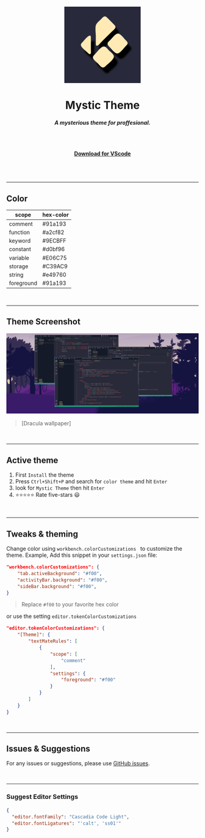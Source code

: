 <h1 align="center"><br>
    <img src="img/icon.png" alt="logo" width="200">
    <br><br> Mystic Theme
    <h5 align="center">A mysterious theme for proffesional.<h5><br>
    <h4 align="center">
    <a href="https://marketplace.visualstudio.com/items?itemName=AbrarShakhi.abrar-mystic-theme">Download for VScode</a>
    </h4><br></h1>
<br>

---

## Color

| scope      | hex-color |
| ---------- | --------- |
| comment    | #91a193   |
| function   | #a2cf82   |
| keyword    | #9ECBFF   |
| constant   | #d0bf96   |
| variable   | #E06C75   |
| storage    | #C39AC9   |
| string     | #e49760   |
| foreground | #91a193   |

<br>

---

## Theme Screenshot

![html/js/cpp](img/Snapshots/3in1ss.png)

> [Dracula wallpaper]

<br>

---

## Active theme

1. First `Install` the theme
2. Press `Ctrl+Shift+P` and search for `color theme` and hit `Enter`
3. look for `Mystic Theme` then hit `Enter`
4. ⭐⭐⭐⭐⭐ Rate five-stars 😃

<br>

---

## Tweaks & theming

Change color using `workbench.colorCustomizations ` to customize the theme. Example, Add this snippet in your `settings.json` file:

```json
"workbench.colorCustomizations": {
    "tab.activeBackground": "#f00",
    "activityBar.background": "#f00",
    "sideBar.background": "#f00",
}
```

> Replace `#f00` to your favorite hex color

or use the setting `editor.tokenColorCustomizations`

```json
"editor.tokenColorCustomizations": {
    "[Theme]": {
        "textMateRules": [
            {
                "scope": [
                    "comment"
                ],
                "settings": {
                    "foreground": "#f00"
                }
            }
        ]
    }
}
```

<br>

---

## Issues & Suggestions

For any issues or suggestions, please use [GitHub issues](https://github.com/AbrarShakhi/mystic-theme/issues).

<br>

---

### Suggest Editor Settings

```json
{
  "editor.fontFamily": "Cascadia Code Light",
  "editor.fontLigatures": "'calt', 'ss01'"
}
```

